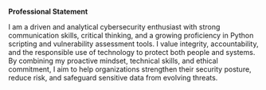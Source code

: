 **Professional Statement**

I am a driven and analytical cybersecurity enthusiast with strong communication skills, critical thinking, and a growing proficiency in Python scripting and vulnerability assessment tools. I value integrity, accountability, and the responsible use of technology to protect both people and systems. By combining my proactive mindset, technical skills, and ethical commitment, I aim to help organizations strengthen their security posture, reduce risk, and safeguard sensitive data from evolving threats.
